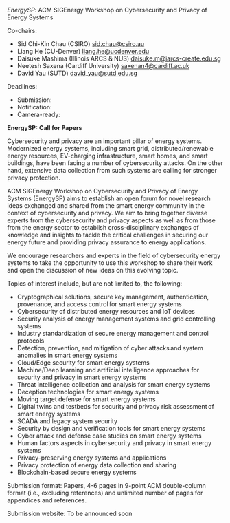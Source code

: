 *EnergySP*: ACM SIGEnergy Workshop on Cybersecurity and Privacy of Energy Systems


Co-chairs:
- Sid Chi-Kin Chau (CSIRO) sid.chau@csiro.au
- Liang He (CU-Denver) liang.he@ucdenver.edu
- Daisuke Mashima (Illinois ARCS & NUS) daisuke.m@iarcs-create.edu.sg
- Neetesh Saxena (Cardiff University) saxenan4@cardiff.ac.uk
- David Yau (SUTD) david_yau@sutd.edu.sg


Deadlines:
- Submission: 
- Notification:  
- Camera-ready: 



**EnergySP: Call for Papers**

Cybersecurity and privacy are an important pillar of energy systems. Modernized energy systems, including smart grid, distributed/renewable energy resources, EV-charging infrastructure, smart homes, and smart buildings, have been facing a number of cybersecurity attacks. On the other hand, extensive data collection from such systems are calling for stronger privacy protection.

ACM SIGEnergy Workshop on Cybersecurity and Privacy of Energy Systems (EnergySP) aims to establish an open forum for novel research ideas exchanged and shared  from the smart energy community in the context of cybersecurity and privacy. We aim to bring together diverse experts from the cybersecurity and privacy aspects as well as from those from the energy sector to establish cross-disciplinary exchanges of knowledge and insights to tackle the critical challenges in securing our energy future and providing privacy assurance to energy applications.

We encourage researchers and experts in the field of cybersecurity energy systems to take the opportunity to use this workshop to share their work and open the discussion of new ideas on this evolving topic.  

Topics of interest include, but are not limited to, the following:

- Cryptographical solutions, secure key management, authentication, provenance, and access control for smart energy systems
- Cybersecurity of distributed energy resources and IoT devices
- Security analysis of energy management systems and grid controlling systems 
- Industry standardization of secure energy management and control protocols
- Detection, prevention, and mitigation of cyber attacks and system anomalies in smart energy systems
- Cloud/Edge security for smart energy systems
- Machine/Deep learning and artificial intelligence approaches for security and privacy in smart energy systems
- Threat intelligence collection and analysis for smart energy systems
- Deception technologies for smart energy systems
- Moving target defense for smart energy systems
- Digital twins and testbeds for security and privacy risk assessment of smart energy systems
- SCADA and legacy system security
- Security by design and verification tools for smart energy systems
- Cyber attack and defense case studies on smart energy systems
- Human factors aspects in cybersecurity and privacy in smart energy systems
- Privacy-preserving energy systems and applications
- Privacy protection of energy data collection and sharing
- Blockchain-based secure energy systems 

Submission format: 
Papers, 4-6 pages in 9-point ACM double-column format (i.e., excluding references) and unlimited number of pages for appendices and references.

Submission website:
To be announced soon 
